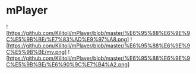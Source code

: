 # mPlayer
![https://github.com/Kilitoli/mPlayer/blob/master/%E6%95%88%E6%9E%9C%E5%9B%BE/%E7%83%AD%E9%97%A8.png]
![https://github.com/Kilitoli/mPlayer/blob/master/%E6%95%88%E6%9E%9C%E5%9B%BE/mv.png]
![https://github.com/Kilitoli/mPlayer/blob/master/%E6%95%88%E6%9E%9C%E5%9B%BE/%E6%90%9C%E7%B4%A2.png]
